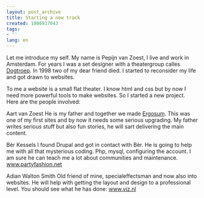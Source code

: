 ```yaml
---
layout: post_archive
title: Starting a new track
created: 1086937043
tags:
- ''
lang: en
---
```

Let me introduce my self. My name is Pepijn van Zoest, I live and work in Amsterdam. For years I was a set designer with a theatergroup calles <a href="http://www.dogtroep.nl/">Dogtroep</a>. In 1998 two of my dear friend died. I started to reconsider my life and got drawn to websites.
<!--break-->
To me a website is a small flat theater. I know html and css but by now I need more powerful tools to make websites.
So I started a new project. Here are the people involved:

Aart van Zoest
He is my father and together we made <a href="http://www.ergosum.nl/">Ergosum</a>. This was one of my first sites and by now it needs some serious upgrading. My father writes serious stuff but also fun stories, he will sart delivering the main content.

B&egrave;r Kessels
I found Drupal and got in contact with B&egrave;r. He is going to help me with all that mysterious coding. Php, mysql, configuring the account. I am sure he can teach me a lot about communities and maintenance. <a href="http://www.partyfashion.net">www.partyfashion.net</a>

Adian Walton Smith
Old friend of mine, specialeffectsman and now also into websites. He will help with getting the layout and design to a professional level. You should see what he has done: <a href="http://www.viz.nl/">www.viz.nl</a>

